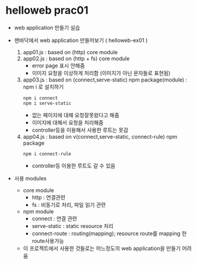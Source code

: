 # helloweb prac01

* web application 만들기 실습

* 맨바닥에서 web application 만들어보기 ( helloweb-ex01 )
    1. app01.js : based on (http) core module
    2. app02.js : based on (http + fs) core module 
        - error page 표시 안해줌
        - 이미지 요청을 이상하게 처리함 (이미지가 아닌 문자들로 표현됨)
    3. app03.js : based on (connect,serve-static) npm package(module) : npm i 로 설치하기
        ```shell
        npm i connect
        npm i serve-static
        ```
        - 없는 페이지에 대해 요청잘못왔다고 해줌
        - 이미지에 대해서 요청을 처리해줌
        - controller등을 이용해서 사용한 루트는 못감
    4. app04.js : based on v(connect,serve-static, connect-rule) npm package
         ```shell
        npm i connect-rule
        ```
        - controller등 이용한 루트도 갈 수 있음

* 사용 modules
    * core module
        * http : 연결관련
        * fs : 비동기로 처리, 파일 읽기 관련
    * npm module
        * connect : 연결 관련
        * serve-static : static resource 처리
        * connect-route : routing(mapping); resource route를 mapping 한 route사용가능
    * 이 프로젝트에서 사용한 것들로는 어느정도의 web application을 만들기 어려움